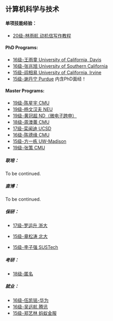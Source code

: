 ## 计算机科学与技术

#### 单项技能经验：

  - [20级-林雨航 动机信写作教程](grad-application/computer-science-and-engineering/(ML)-20-linyuhang.md)

#### PhD Programs:

  - [16级-王雨童 University of California, Davis](grad-application/computer-science-and-engineering/[US]-16-wangyutong.md)
  - [16级-张兆旭 University of Southern California](grad-application/computer-science-and-engineering/[US]-16-zhangzhaoxu.md)
  - [15级-阎相易 University of California, Irvine](grad-application/computer-science-and-engineering/[US]-15-yanxiangyi.md)
  - [15级-谢丹宁 Purdue](grad-application/computer-science-and-engineering/[US]-15-xiedanning.md) 内含PhD面经！

#### Master Programs:
  - [19级-陈星宇 CMU](grad-application/computer-science-and-engineering/[US]-19-chenxingyu.md)
  - [19级-杨文汉夫 NEU](grad-application/computer-science-and-engineering/[US]-19-yangwenhanfu.md)
  - [19级-黄冠超 ND（微电子跨申）](grad-application/microelectronics/[US]-19-huangguanchao.md)
  - [18级-周澳蕾 CMU](grad-application/computer-science-and-engineering/[US]-18-zhouaolei.md)
  - [17级-栾闻迪 UCSD](grad-application/computer-science-and-engineering/[US]-17-luanwendi.md)
  - [16级-陈德缘 CMU](grad-application/computer-science-and-engineering/[US]-16-chendeyuan.md)
  - [15级-方一栋 UW-Madison](grad-application/computer-science-and-engineering/[US]-15-fangyidong.md)
  - [19级-张策 CMU](grad-application/electronic-and-electrical-engineering/communication-engineering/[US]-19-zhangce.md)

##### 联培：

To be continued.

##### 直博：

To be continued.

##### 保研：

  - [17级-罗运升 浙大](grad-application/computer-science-and-engineering/[CN]-17-luoyunsheng.md)

  - [15级-章松涛 北大](grad-application/computer-science-and-engineering/[CN]-15-zhangsongtao.md)

  - [15级-李子强 SUSTech](grad-application/computer-science-and-engineering/[CN]-15-liziqiang.md)

##### 考研：

- [18级-匿名](grad-application/computer-science-and-engineering/[CN]-18-anonymous.md)

##### 就业：

  - [16级-伍凯铭-华为](grad-application/computer-science-and-engineering/[CN]-16-wukaiming.md)
  - [16级-吴远航 腾讯](grad-application/computer-science-and-engineering/[CN]-16-wuyuanhang.md)
  - [15级-郑艺林 蚂蚁金服](grad-application/computer-science-and-engineering/[CN]-15-zhengyilin.md)
